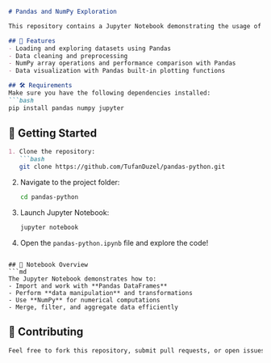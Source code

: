 ```md
# Pandas and NumPy Exploration

This repository contains a Jupyter Notebook demonstrating the usage of **Pandas** and **NumPy** for data analysis and manipulation in Python.

## 📌 Features
- Loading and exploring datasets using Pandas
- Data cleaning and preprocessing
- NumPy array operations and performance comparison with Pandas
- Data visualization with Pandas built-in plotting functions

## 🛠️ Requirements
Make sure you have the following dependencies installed:
```bash
pip install pandas numpy jupyter
```

## 🚀 Getting Started
```md
1. Clone the repository:
   ```bash
   git clone https://github.com/TufanDuzel/pandas-python.git
   ```
2. Navigate to the project folder:
   ```bash
   cd pandas-python
   ```
3. Launch Jupyter Notebook:
   ```bash
   jupyter notebook
   ```
4. Open the `pandas-python.ipynb` file and explore the code!
```

## 📄 Notebook Overview
```md
The Jupyter Notebook demonstrates how to:
- Import and work with **Pandas DataFrames**
- Perform **data manipulation** and transformations
- Use **NumPy** for numerical computations
- Merge, filter, and aggregate data efficiently
```

## 🤝 Contributing
```md
Feel free to fork this repository, submit pull requests, or open issues if you have any improvements or suggestions.
```
